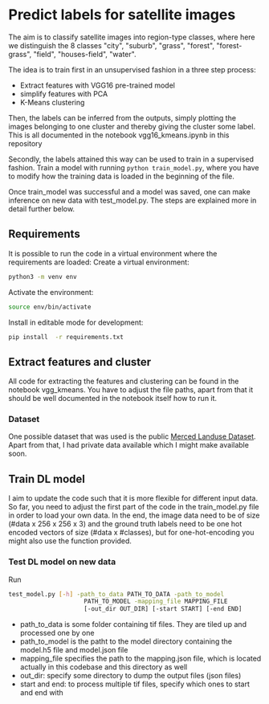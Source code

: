 # Predict labels for satellite images 

The aim is to classify satellite images into region-type classes, where here we distinguish the 8 classes "city", "suburb", "grass", "forest", "forest-grass", "field", "houses-field", "water".

The idea is to train first in an unsupervised fashion in a three step process:
* Extract features with VGG16 pre-trained model
* simplify features with PCA
* K-Means clustering

Then, the labels can be inferred from the outputs, simply plotting the images belonging to one cluster and thereby giving the cluster some label. This is all documented in the notebook vgg16_kmeans.ipynb in this repository

Secondly, the labels attained this way can be used to train in a supervised fashion. Train a model with running `python train_model.py`, where you have to modify how the training data is loaded in the beginning of the file. 

Once train_model was successful and a model was saved, one can make inference on new data with test_model.py. The steps are explained more in detail further below. 

## Requirements

It is possible to run the code in a virtual environment where the requirements are loaded:
Create a virtual environment:

```sh
python3 -m venv env
```

Activate the environment:

```sh
source env/bin/activate
```

Install in editable mode for development:

```sh
pip install  -r requirements.txt
```

## Extract features and cluster

All code for extracting the features and clustering can be found in the notebook vgg_kmeans. You have to adjust the file paths, apart from that it should be well documented in the notebook itself how to run it.

### Dataset

One possible dataset that was used is the public [Merced Landuse Dataset](http://weegee.vision.ucmerced.edu/datasets/landuse.html). Apart from that, I had private data available which I might make available soon.  

## Train DL model

I aim to update the code such that it is more flexible for different input data. So far, you need to adjust the first part of the code in the train_model.py file in order to load your own data. In the end, the image data need to be of size (#data x 256 x 256 x 3) and the ground truth labels need to be one hot encoded vectors of size (#data x #classes), but for one-hot-encoding you might also use the function provided. 

### Test DL model on new data

Run 
```bash
test_model.py [-h] -path_to_data PATH_TO_DATA -path_to_model
                     PATH_TO_MODEL -mapping_file MAPPING_FILE
                     [-out_dir OUT_DIR] [-start START] [-end END]
```

* path_to_data is some folder containing tif files. They are tiled up and processed one by one
* path_to_model is the patht to the model directory containing the model.h5 file and model.json file
* mapping_file specifies the path to the mapping.json file, which is located actually in this codebase and this directory as well
* out_dir: specify some directory to dump the output files (json files) 
* start and end: to process multiple tif files, specify which ones to start and end with
